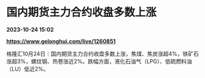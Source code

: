 # 国内期货主力合约收盘多数上涨

**2023-10-24 15:02**

**https://www.gelonghui.com/live/1260851**

格隆汇10月24日｜国内期货主力合约收盘多数上涨，焦煤、焦炭涨超4%，铁矿石涨超3%，螺纹钢、热卷涨近2%。跌幅方面，液化石油气（LPG）、低硫燃料油（LU）低近2%。